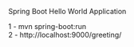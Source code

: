 Spring Boot Hello World Application

1 - mvn spring-boot:run <br>
2 - http://localhost:9000/greeting/
